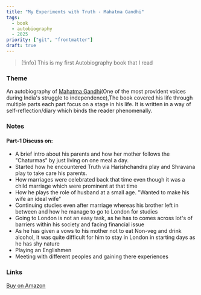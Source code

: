 ```yaml
---
title: "My Experiments with Truth - Mahatma Gandhi"
tags:
  - book
  - autobiography
  - 2025
priority: ["git", "frontmatter"]
draft: true
---
```


> [!info] This is my first Autobiography book that I read

### Theme
An autobiography of <a href="https://en.wikipedia.org/wiki/Mahatma_Gandhi">Mahatma Gandhi</a>(One of the most provident voices during India's struggle to independence),The book covered his life through multiple parts each part focus on a stage in his life. It is written in a way of self-reflection/diary which binds the reader phenomenally.

### Notes

#### Part-1 Discuss on:
  - A brief intro about his parents and how her mother follows the "Chaturmas" by just living on one meal a day.
  - Started how he encountered Truth via Harishchandra play and Shravana play to take care his parents. 
  - How marriages were celebrated back that time even though it was a child marriage which were prominent at that time
  - How he plays the role of husband at a small age. "Wanted to make his wife an ideal wife"
  - Continuing studies even after marriage whereas his brother left in between and how he manage to go to London for studies
  - Going to London is not an easy task, as he has to comes across lot's of barriers  within his society and facing financial issue
  - As he has given a vows to his mother not to eat Non-veg and drink alcohol, it was quite difficult for him to stay in London in starting days as he has shy nature
  - Playing an Englishmen 
  - Meeting with different peoples and gaining there experiences 


### Links

<a href="https://amzn.in/d/93sNLB4" target="_blank">Buy on Amazon</a>


